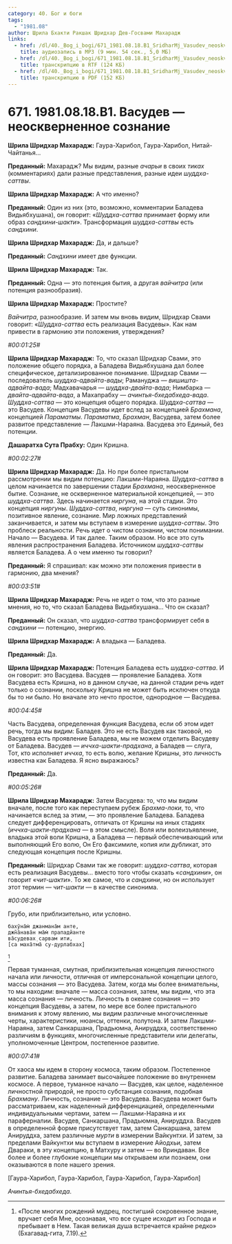 ```yaml
---
category: 40. Бог и боги
tags:
  - "1981.08"
author: Шрила Бхакти Ракшак Шридхар Дев-Госвами Махарадж
links:
  - href: /dl/40._Bog_i_bogi/671_1981.08.18.B1_SridharMj_Vasudev_neoskvernennoe_soznanie.mp3
    title: аудиозапись в MP3 (9 мин. 54 сек., 5,0 МБ)
  - href: /dl/40._Bog_i_bogi/671_1981.08.18.B1_SridharMj_Vasudev_neoskvernennoe_soznanie.rtf
    title: транскрипцию в RTF (124 КБ)
  - href: /dl/40._Bog_i_bogi/671_1981.08.18.B1_SridharMj_Vasudev_neoskvernennoe_soznanie.pdf
    title: транскрипцию в PDF (152 КБ)
---
```


# 671. 1981.08.18.B1. Васудев — неоскверненное сознание

**Шрила Шридхар Махарадж:** Гаура-Харибол, Гаура-Харибол, Нитай-Чайтанья…

**Преданный:** Махарадж? Мы видим, разные *ачарьи* в своих *тиках* (комментариях) дали разные представления, разные идеи *шуддха-саттвы*.

**Шрила Шридхар Махарадж:** А что именно?

**Преданный:** Один из них (это, возможно, комментарии Баладева Видьябхушана), он говорит: «*Шуддха-саттва* принимает форму или образ *сандхини-шакти*». Трансформация *шуддха-саттвы* есть *сандхини*.

**Шрила Шридхар Махарадж:** Да, и дальше?

**Преданный:** *Cандхини* имеет две функции.

**Шрила Шридхар Махарадж:** Так.

**Преданный:** Одна — это потенция бытия, а другая *вайчитра* (или потенция разнообразия).

**Шрила Шридхар Махарадж:** Простите?

*Вайчитра*, разнообразие. И затем мы вновь видим, Шридхар Свами говорит: «*Шуддха-саттва* есть реализация Васудевы». Как нам привести в гармонию эти положения, утверждения?

*#00:01:25#*

**Шрила Шридхар Махарадж:** То, что сказал Шридхар Свами, это положение общего порядка, а Баладева Видьябхушана дал более специфическое, детализированное понимание. Шридхар Свами — последователь *шуддха-адвайта-вады*; Рамануджа — *вишишта-адвайта-вада*; Мадхавачарья — *шуддха-двайта-вада*; Нимбарка — *двайта-адвайта-вада*, а Махапрабху — *ачинтья-бхедабхеда-вада*. *Шуддха-саттва* — это концепция общего порядка. *Шуддха-саттва* — это Васудев. Концепция Васудевы идет вслед за концепцией *Брахмана*, концепцией *Параматмы*. *Параматма*, *Брахман*, Васудева, затем более развитое представление — Лакшми-Нараяна. Васудева это Единый, без потенции.

**Дашаратха Сута Прабху:** Один Кришна.

*#00:02:27#*

**Шрила Шридхар Махарадж:** Да. Но при более пристальном рассмотрении мы видим потенцию: Лакшми-Нараяна. *Шуддха-саттва* в целом начинается по завершении стадии *Брахмана*, неоскверненное бытие. Сознание, не оскверненное материальной концепцией, — это *шуддха-саттва*. Здесь начинается *ниргуна*, на этой стадии. Это концепция *ниргуны*. *Шуддха-саттва*, *ниргуна* — суть синонимы, позитивное явление, сознание. Мир ложных представлений заканчивается, и затем мы вступаем в измерение *шуддха-саттвы*. Это проблеск реальности. Речь идет о чистом сознании, чистом понимании. Начало — Васудева. И так далее. Таким образом. Но все это суть явления распространения Баладева. Источником *шуддха-саттвы* является Баладева. А о чем именно ты говорил?

**Преданный:** Я спрашивал: как можно эти положения привести в гармонию, два мнения?

*#00:03:51#*

**Шрила Шридхар Махарадж:** Речь не идет о том, что это разные мнения, но то, что сказал Баладева Видьябхушана… Что он сказал?

**Преданный:** Он сказал, что *шуддха-саттва* трансформирует себя в *сандхини* — потенцию, энергию.

**Шрила Шридхар Махарадж:** А владыка — Баладева.

**Преданный:** Да.

**Шрила Шридхар Махарадж:** Потенция Баладева есть *шуддха-саттва*. И он говорит: это Васудева. Васудев — проявление Баладева. Хотя Васудева есть Кришна, но в данном случае, на данной стадии речь идет только о сознании, поскольку Кришна не может быть исключен откуда бы то ни было. Но вначале это нечто простое, однородное — Васудева.

*#00:04:45#*

Часть Васудева, определенная функция Васудева, если об этом идет речь, тогда мы видим: Баладев. Это не есть Васудев как таковой, но Васудева есть проявление Баладева, мы не можем отделить Васудеву от Баладева. Васудев — *иччха-шакти-прадхана*, а Баладев — слуга, Тот, кто исполняет *иччха*, то есть волю, желание Кришны, это личность известна как Баладева. Я ясно выражаюсь?

**Преданный:** Да.

*#00:05:26#*

**Шрила Шридхар Махарадж:** Затем Васудева: то, что мы видим вначале, после того как переступаем рубеж *Брахма-локи*, то, что начинается вслед за этим, — это проявление Баладева. Баладева следует дифференцировать, отличать от Кришны на иных стадиях (*иччха-шакти-прадхана* — в этом смысле). Воля или волеизъявление, владыка этой воли Кришна, а Баладева — первый обеспечивающий или выполняющий Его волю, Он Его факсимиле, копия или дубликат, это следующая концепция после Кришны.

**Преданный:** Шридхар Свами так же говорит: *шуддха-саттва*, которая есть реализация Васудевы… вместо того чтобы сказать «*сандхини*», он говорит «*чит-шакти*». То же самое, что и *сандхини*, но он использует этот термин — *чит-шакти* — в качестве синонима.

*#00:06:26#*

Грубо, или приблизительно, или условно.

    бахӯна̄м̇ джанмана̄м анте,
    джн̃а̄нава̄н ма̄м̇ прападйанте
    ва̄судевах̣ сарвам ити,
    [са маха̄тма̄ су-дурлабхах̣]
[^_ftn1]

Первая туманная, смутная, приблизительная концепция личностного начала или личности, отличная от имперсональной концепции целого, массы сознания — это Васудева. Затем, когда мы более внимательны, то мы находим: вначале — масса сознания, затем, мы видим, что эта масса сознания — личность. Личность в океане сознания — это концепция Васудевы, а затем, по мере все более пристального внимания к этому явлению, мы видим различные многочисленные черты, характеристики, нюансы, оттенки, полутона. И затем Лакшми-Нараяна, затем Санкаршана, Прадьюмна, Анируддха, соответственно различиям в функциях, многочисленные представители или делегаты, уполномоченные Центром, постепенное развитие.

*#00:07:41#*

От хаоса мы идем в сторону космоса, таким образом. Постепенное развитие. Баладева занимает высочайшее положение во внутреннем космосе. А первое, туманное начало — Васудев, как целое, наделенное личностной природой, не просто субстанция сознания, подобная *Брахману*. Личность, сознание — это Васудева. Васудева может быть рассматриваем, как наделенный дифференциацией, определенными индивидуальными чертами, затем — Лакшми-Нараяна и их параферналии. Васудев, Санкаршана, Прадьюмна, Анируддха. Васудев в определенной форме присутствует там, затем Санкаршана, затем Анируддха, затем различные *мурти* в измерении Вайкунтхи. И затем, за пределами Вайкунтхи мы вступаем в измерение Айодхьи, затем Двараки, в эту концепцию, в Матхуру и затем — во Вриндаван. Все более и более глубокие концепции мы открываем или познаем, они оказываются в поле нашего зрения.

[Гаура-Харибол, Гаура-Харибол, Гаура-Харибол, Гаура-Харибол]

*Ачинтья-бхедабхеда*.



[^_ftn1]: «После многих рождений мудрец, постигший сокровенное знание, вручает себя Мне, осознавая, что все сущее исходит из Господа и пребывает в Нем. Такая великая душа встречается крайне редко» (Бхагавад-гита, 7.19).

